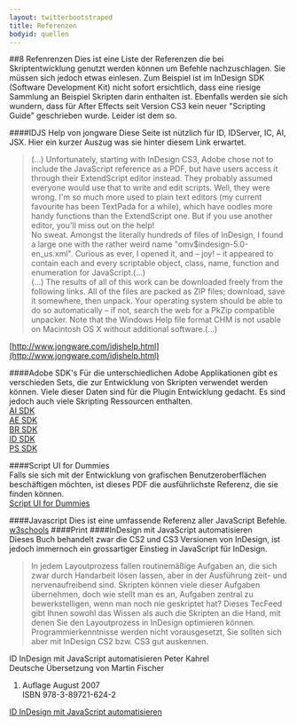 ```yaml
---
layout: twitterbootstraped
title: Referenzen
bodyid: quellen
---
```

<a name="34">
##</a>8 Refenrenzen
Dies ist eine Liste der Referenzen die bei Skriptentwicklung genutzt werden können um Befehle nachzuschlagen. Sie müssen sich jedoch etwas einlesen. Zum Beispiel ist im InDesign SDK (Software Development Kit) nicht sofort ersichtlich, dass eine riesige Sammlung an Beispiel Skripten darin enthalten ist. Ebenfalls werden sie sich wundern, dass für After Effects seit Version CS3 kein neuer "Scripting Guide" geschrieben wurde. Leider ist dem so.   

####IDJS Help von jongware
Diese Seite ist nützlich für ID, IDServer, IC, AI, JSX. Hier ein kurzer Auszug was sie hinter diesem Link erwartet.
> (…) Unfortunately, starting with InDesign CS3, Adobe chose not to include the JavaScript reference as a PDF, but have users access it through their ExtendScript editor instead. They probably assumed everyone would use that to write and edit scripts. Well, they were wrong. I'm so much more used to plain text editors (my current favourite has been TextPada for a while), which have oodles more handy functions than the ExtendScript one. But if you use another editor, you'll miss out on the help!  
> No sweat. Amongst the literally hundreds of files of InDesign, I found a large one with the rather weird name "omv$indesign-5.0-en_us.xml". Curious as ever, I opened it, and – joy! – it appeared to contain each and every scriptable object, class, name, function and enumeration for JavaScript.(…)  
> (…) The results of all of this work can be downloaded freely from the following links. All of the files are packed as ZIP files; download, save it somewhere, then unpack. Your operating system should be able to do so automatically – if not, search the web for a PkZip compatible unpacker.
Note that the Windows Help file format CHM is not usable on Macintosh OS X without additional software.(…)  

[http://www.jongware.com/idjshelp.html](http://www.jongware.com/idjshelp.html)

####Adobe SDK's
Für die unterschiedlichen Adobe Applikationen gibt es verschieden Sets, die zur Entwicklung von Skripten verwendet werden können. Viele dieser Daten sind für die Plugin Entwicklung gedacht. Es sind jedoch auch viele Skripting Ressourcen enthalten.  
[AI SDK](http://www.adobe.com/devnet/illustrator/sdk.html)  
[AE SDK](http://www.adobe.com/devnet/aftereffects.html)  
[BR SDK](http://www.adobe.com/devnet/bridge.html)  
[ID SDK](http://www.adobe.com/devnet/indesign.html)  
[PS SDK](http://www.adobe.com/devnet/photoshop.html)  

####Script UI for Dummies  
Falls sie sich mit der Entwicklung von grafischen Benutzeroberflächen beschäftigen möchten, ist dieses PDF die ausführlichste Referenz, die sie finden können.  
[Script UI for Dummies](http://www.kahrel.plus.com/indesign/scriptui.html)

####Javascript
Dies ist eine umfassende Referenz aller JavaScript Befehle.  
[w3schools](http://www.w3schools.com/js/)
####Print
####InDesign mit JavaScript automatisieren  
Dieses Buch behandelt zwar die CS2 und CS3 Versionen von InDesign, ist jedoch immernoch ein grossartiger Einstieg in JavaScript für InDesign.
> In jedem Layoutprozess fallen routinemäßige Aufgaben an, die sich zwar durch Handarbeit lösen lassen, aber in der Ausführung zeit- und nervenaufreibend sind. Skripten können viele dieser Aufgaben übernehmen, doch wie stellt man es an, Aufgaben zentral zu bewerkstelligen, wenn man noch nie geskriptet hat? Dieses TecFeed gibt Ihnen sowohl das Wissen als auch die Skripten an die Hand, mit denen Sie den Layoutprozess in InDesign optimieren können. Programmierkenntnisse werden nicht vorausgesetzt, Sie sollten sich aber mit InDesign CS2 bzw. CS3 gut auskennen.  

ID InDesign mit JavaScript automatisieren Peter Kahrel  
Deutsche Übersetzung von Martin Fischer  
1. Auflage August 2007  
ISBN 978-3-89721-624-2  

[ID InDesign mit JavaScript automatisieren](http://www.oreilly.de/catalog/pdf_indesignjsger/index.html)